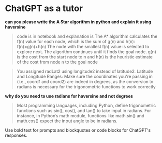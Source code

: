 # ChatGPT as a tutor


**can you please write the A Star algorithm in python and explain it using haversine**


>code is in notebook
and explanation is The A* algorithm calculates the f(n) value for each node, which is the sum of g(n) and h(n):
f(n)=g(n)+h(n)
The node with the smallest f(n) value is selected to explore next. The algorithm continues until it finds the goal node.
>g(n) is the cost from the start node to n and h(n) is the heuristic estimate of the cost from node n to the goal node


>You assigned radLat2 using longitude2 instead of latitude2.
Latitude and Longitude Ranges:
Make sure the coordinates you're passing in (i.e., coord1 and coord2) are indeed in degrees, as the conversion to radians is necessary for the trigonometric functions to work correctly


**why do you need to use radians for haversine and not degrees**

>Most programming languages, including Python, define trigonometric functions such as sin(), cos(), and tan() to take input in radians. For instance, in Python’s math module, functions like math.sin() and math.cos() expect the input angle to be in radians.

Use bold text for prompts and blockquotes or code blocks for ChatGPT's responses.

